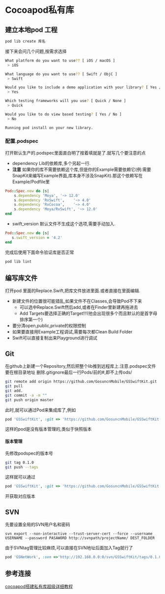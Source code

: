 # Cocoapod私有库
## 建立本地pod 工程
```sh
pod lib create 库名
```
接下来会问几个问题,按需求选择
```sh
What platform do you want to use?? [ iOS / macOS ]
 > iOS

What language do you want to use?? [ Swift / ObjC ]
 > Swift

Would you like to include a demo application with your library? [ Yes / No ]
 > Yes

Which testing frameworks will you use? [ Quick / None ]
 > Quick

Would you like to do view based testing? [ Yes / No ]
 > No

Running pod install on your new library.
```

### 配置.podspec
打开默认生产的.podspec里面直白明了按着填就是了.就写几个要注意的点
- dependency Lib的依赖库,多个另起一行.
- **注意** 如果你的库不需要依赖这个库,但是你的Example需要依赖它(例:需要SnapKit来编写Example界面,库本身不涉及SnapKit).那这个依赖写在Example/Podfile里
```ruby
Pod::Spec.new do |s|
    s.dependency 'Moya', '~> 12.0'
    s.dependency 'RxSwift',    '~> 4.0'
    s.dependency 'RxCocoa',    '~> 4.0'
    s.dependency 'Moya/RxSwift', '~> 12.0'
end
```
- swift_version
    默认文件不生成这个选项,需要手动加入.    
```ruby
Pod::Spec.new do |s|
   s.swift_version = '4.2'
end
```

完成后使用下面命令验证库是否正常
```sh
pod lib lint
```
## 编写库文件
打开pod 里面的Replace.Swift,把库文件放进里面.或者直接在里面编辑.

- 新建文件的位置很可能错乱,如果文件不在Classes,会导致Pod不下来
    - 可以选中Replace.Swift然后add,或者在Finder里新建再拖进去
    - Add Targets要选择正确的Target!!!(他会出现很多个而且默认的是首字母排序第一个)
- 要分清open,public,private的权限控制
- 如果要直接用Example工程调试,需要每次都Clean Build Folder
- Swift可以直接复制出来Playground进行调试

## Git
在github上新建一个Repository,然后把整个lib推到远程库上.注意.podspec文件要在根目录地址
删除.gitignore最后一行Pods/前的#,即不上传ods/
```sh
git remote add origin https://github.com/GosuncnMobile/GSSwiftKit.git
git pull
git add.
git commit -a -m ""
git push origin master
```
此时,就可以通过Pod来集成库了,例如
```ruby
pod 'GSSwiftKit', :git => 'https://github.com/GosuncnMobile/GSSwiftKit.git'
```
这样的pod是没有版本管理的,类似于快照版本

#### 版本管理
先修改podspec的版本号
```sh
git tag 0.1.0
git push --tags
```
这样就可以通过
```ruby
pod 'GSSwiftKit', :git => 'https://github.com/GosuncnMobile/GSSwiftKit.git', :tag => '0.1.0'
```
开获取对应版本

## SVN
先要设置全局的SVN用户名和密码
```shell
svn export --non-interactive --trust-server-cert --force --username USERNAME --password PASAWORD http://svnpath/projectName/ DEST_FOLDER
```
由于SVNtag管理比较麻烦,可以直接在SVN地址后面加入Tag就行了
```ruby
pod 'GSNetWork', :svn =>'http://192.168.0.0:0/svn/GSSwiftKit/tags/0.1.0 '
```
## 参考连接
[cocoapod搭建私有库超级详细教程](https://www.jianshu.com/p/9992feb8b00b)
